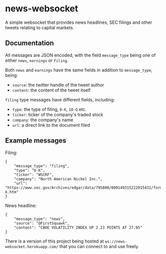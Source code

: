 # news-websocket
A simple websocket that provides news headlines, SEC filings and other tweets relating to capital markets.

## Documentation
All messages are JSON encoded, with the field `message_type` being one of either `news`, `earnings` or `filing`.

Both `news` and `earnings` have the same fields in addition to `message_type`, being:
  * `source`: the twitter handle of the tweet author
  * `content`: the content of the tweet itself

`filing` type messages have different fields, including:
  * `type`: the type of filing, `8-K`, `10-Q` etc.
  * `ticker`: ticker of the company's traded stock 
  * `company`: the company's name
  * `url`: a direct link to the document filed

## Example messages

Filing:
```
{
    "message_type": "filing",
    "type": "6-K",
    "ticker": "WSCRF",
    "company": "North American Nickel Inc.",
    "url": "https://www.sec.gov/Archives/edgar/data/795800/000149315222015431/form6-k.htm"
}

```
News headline:
```
{
    "message_type": "news",
    "source": "@FirstSquawk",
    "content": "CBOE VOLATILITY INDEX UP 2.23 POINTS AT 27.95"
}
```
There is a version of this project being hosted at `ws://news-websocket.herokuapp.com/` that you can connect to and use freely.

